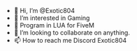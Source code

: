 - 👋 Hi, I’m @Exotic804
- 👀 I’m interested in Gaming
- 🌱 Program in LUA for FiveM
- 💞️ I’m looking to collaborate on anything.
- 📫 How to reach me Discord Exotic804

<!---
Exotic804/Exotic804 is a ✨ special ✨ repository because its `README.md` (this file) appears on your GitHub profile.
You can click the Preview link to take a look at your changes.
--->
